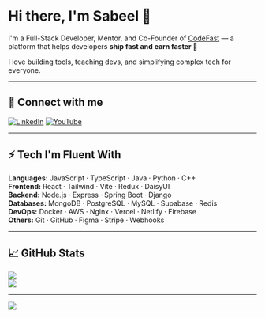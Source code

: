 # Hi there, I'm Sabeel 👋

I'm a Full-Stack Developer, Mentor, and Co-Founder of [CodeFast](https://codefast.dev) — a platform that helps developers **ship fast and earn faster 🚀**

I love building tools, teaching devs, and simplifying complex tech for everyone.

---

## 🔗 Connect with me

[![LinkedIn](https://img.shields.io/badge/-LinkedIn-blue?logo=linkedin&style=for-the-badge)](https://linkedin.com/in/sabeelhps)
[![YouTube](https://img.shields.io/badge/-YouTube-red?logo=youtube&style=for-the-badge)](https://youtube.com/@SabeelCodeLab)

---

## ⚡️ Tech I'm Fluent With

**Languages:** JavaScript · TypeScript · Java · Python · C++  
**Frontend:** React · Tailwind · Vite · Redux · DaisyUI  
**Backend:** Node.js · Express · Spring Boot · Django  
**Databases:** MongoDB · PostgreSQL · MySQL · Supabase · Redis  
**DevOps:** Docker · AWS · Nginx · Vercel · Netlify · Firebase  
**Others:** Git · GitHub · Figma · Stripe · Webhooks

---

## 📈 GitHub Stats

![](https://github-readme-stats.vercel.app/api/top-langs/?username=sabeelkhan99&layout=compact&theme=radical&hide_border=false)<br/>
![](https://github-readme-streak-stats.herokuapp.com?user=sabeelkhan99&theme=radical&hide_border=false)


---

[![](https://visitcount.itsvg.in/api?id=sabeelkhan99&icon=0&color=0)](https://visitcount.itsvg.in)

<!-- Cleaned up and simplified by ChatGPT with ❤️ -->
